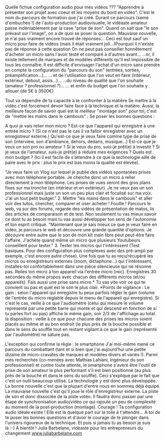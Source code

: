 Quelle fichue configuration audio pour mes vidéos ???
"Apprendre à présenter son projet avec coeur et les moyens du bord en vidéo". C'est le nom du parcours de formation que j'ai créé. Durant ce parcours (semé d'embuches !) de l'auto-production audiovisuelle, le vidéaste amateur passe indéniablement par la case "prise de son". Quand on sait que "le son prévaut sur l'image", on a de quoi se poser la question. Mauvaise nouvelle, je n'ai pas vraiment encore trouvé de réponses…
Ceci est tout sauf un micro pour faire de vidéos (mais il était vraiment joli…)Pourquoi il n'existe pas de réponse à cette question
On ne peut pas conseiller honnêtement d'acheter un micro sans l'avoir testé et comparé à d'autres avant…
…or, il existe tellement de marques et de modèles différents qu'il est impossible de tous les connaître.
Il est difficile d'envisager l'achat d'un micro sans prendre en compte la configuration du "parcours du son" (entrées, sorties, préamplification…)…
… et de l'utilisation que l'on veut en faire (intérieur, extérieur, debout, assis…)…
…du niveau de qualité que l'on souhaite (amateur ? professionnel ?)…
… et enfin du budget que l'on souhaite y allouer (de 5€ à 3500€)

Tout va dépendre de ta capacité à te confronter à la matière
Se mettre à la vidéo c'est forcément devoir faire face à la technique et la matière. Aussi, la meilleure façon de savoir quel est le meilleur "montage son" pour toi, c'est de "mettre les mains dans le cambouis" :
Se poser les bonnes questions :

A quoi je vais relier mon micro ? Est-ce que l'appareil qui enregistre à une entrée micro ? (Si ce n'est pas le cas il va falloir enregistrer avec un enregistreur externe.)
Qu'est-ce que je veux faire comme type de prise de son (interview, son d'ambiance, dehors, dedans, musique…)
Est-ce que je veux un son pro ou amateur ? Si je veux du pro, suis-je prêt(e) à investir ? Si je veux de l'amateur, suis-je prêt(e) à réduire mes exigences ?
Quels est mon budget ? (Ici il est facile de s'attendre à ce que la technologie aille de paire avec le prix : plus le prix est bas moins la qualité est élevée).

"Je veux faire un Vlog sur lequel je publie des vidéos spontanées prises avec mon téléphone portable. Je cherche donc un micro à relier directement à mon téléphone. Les prises de vues seront des gros plans fixes sur ma tronche (en intérieur et en extérieur). Je ne veux pas un son professionnel mais juste un son un peu plus clair et focalisé sur ma voix. J'ai un tout petit budget."
2. Mettre "les mains dans le cambouis" et aller voir des tutos, chercher, comparer et oser acheter !
Fouille ! Parcours le web, va sur des forums, regarde des vidéos de présentation de matos, lis des articles de comparaison et de test. Non seulement tu vas mieux savoir ce dont tu as besoin mais tu vas aussi développer ton sens de l'autonomie et ton esprit critique.
"Maintenant que je sais mieux ce que je veux faire en vidéo, je parcours le web et découvre une grande quantité d'options. Je découvre entre autre que le son de mon kit main libre peut peut-être faire l'affaire. J'achète quand même un micro que plusieurs Youtubeurs conseillent pour tester."
3. Tester les micros qui t'intéressent (Test basiques. Pour des configuration plus complexes avec des pré-ampli par exemple, c'est encore autre chose).
Une fois que tu as reçu/récupéré les micros ou enregistreurs externes (zoom, dictaphone…) qui t'intéressent, installes-toi confortablement dans une pièce silencieuse qui ne résonne pas.
Relies ton micro à ton appareil via l'entrée micro (mic).
Enregistres 30 secondes du même propos avec chacun des différents micros (et/ou appareils). Fais aussi une prise sans micro.* Tu vas vite voir ce qui te convient ou pas et quel est le son le plus clair.
*Points de vigilance :
Le gain : selon l'appareil qui enregistre tu peux parfois régler le gain (volume de l'entrée du micro réglable depuis le menu de l'appareil qui enregistre). Si c'est le cas, veille à ce que l'audiomètre (celui qui mesure le volume représenté par une petite barre qui monte et qui descend en fonction de si tu parles fort ou pas) affiche le même gain, soir 2/3 de l'affichage au total.
la disposition : veille à ce que pour chacune des prises les micros soient placés au même et au bon endroit (le plus près de la bouche possible et dans le sens du souffle tout en restant vigilant à ce que le gain (représenté par l'audiomètre) ne sature pas.

L'exception qui confirme la règle : le smartphone
J'ai moi-même mené ce parcours du combattant (tant et si bien que j'ai aujourd'hui une petite dizaine de micro-cravates de marques et modèles divers et variés !).
Parmi mes recherches (co-menées avec Mathias Lahiani, ingénieur du son professionnel) et contre toute attente, le smartphone s'avère être l'outil de prise de son amateur le plus performant s'il est bien positionné (au plus près de la bouche et dans le sens du souffle). Ceci s'explique par le fait que c'est un outil beaucoup utilisé. La technologie y est donc plus développée.
La bonne nouvelle c'est que la plupart d'entre nous en sommes déjà équipé.
La mauvaise nouvelle c'est qu'il joue le rôle d'enregistreur externe. La piste de son et donc dissociée de la piste vidéo. Il faudra donc passer par une étape de synchronisation audio/vidéo ce qui rajoute un peu de complexité au moment de la post-production (montage).
Courage ! Ta configuration audio idéale existe ! Elle est là quelque part sur la toile à t'attendre… A toi de te poser les bonnes questions et d'avoir le courage de te plonger dans l'univers rigoureux de la technique. Et puis si jamais tu as besoin je suis là :-)
A bientôt !
Julia Barbelane, vidéaste pour les entrepreneurs du changement www.juliabarbelane.com
